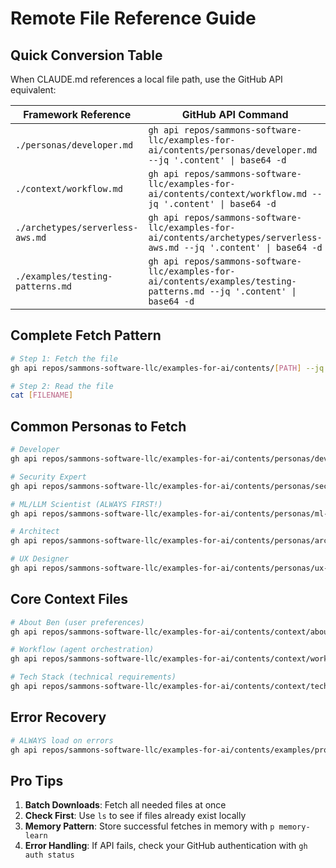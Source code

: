 # Remote File Reference Guide

## Quick Conversion Table

When CLAUDE.md references a local file path, use the GitHub API equivalent:

| Framework Reference | GitHub API Command |
|-------------------|-------------------|
| `./personas/developer.md` | `gh api repos/sammons-software-llc/examples-for-ai/contents/personas/developer.md --jq '.content' \| base64 -d` |
| `./context/workflow.md` | `gh api repos/sammons-software-llc/examples-for-ai/contents/context/workflow.md --jq '.content' \| base64 -d` |
| `./archetypes/serverless-aws.md` | `gh api repos/sammons-software-llc/examples-for-ai/contents/archetypes/serverless-aws.md --jq '.content' \| base64 -d` |
| `./examples/testing-patterns.md` | `gh api repos/sammons-software-llc/examples-for-ai/contents/examples/testing-patterns.md --jq '.content' \| base64 -d` |

## Complete Fetch Pattern

```bash
# Step 1: Fetch the file
gh api repos/sammons-software-llc/examples-for-ai/contents/[PATH] --jq '.content' | base64 -d > [FILENAME]

# Step 2: Read the file
cat [FILENAME]
```

## Common Personas to Fetch

```bash
# Developer
gh api repos/sammons-software-llc/examples-for-ai/contents/personas/developer.md --jq '.content' | base64 -d > developer.md

# Security Expert  
gh api repos/sammons-software-llc/examples-for-ai/contents/personas/security-expert.md --jq '.content' | base64 -d > security-expert.md

# ML/LLM Scientist (ALWAYS FIRST!)
gh api repos/sammons-software-llc/examples-for-ai/contents/personas/ml-llm-scientist.md --jq '.content' | base64 -d > ml-llm-scientist.md

# Architect
gh api repos/sammons-software-llc/examples-for-ai/contents/personas/architect.md --jq '.content' | base64 -d > architect.md

# UX Designer
gh api repos/sammons-software-llc/examples-for-ai/contents/personas/ux-designer.md --jq '.content' | base64 -d > ux-designer.md
```

## Core Context Files

```bash
# About Ben (user preferences)
gh api repos/sammons-software-llc/examples-for-ai/contents/context/about-ben.md --jq '.content' | base64 -d > about-ben.md

# Workflow (agent orchestration)
gh api repos/sammons-software-llc/examples-for-ai/contents/context/workflow.md --jq '.content' | base64 -d > workflow.md

# Tech Stack (technical requirements)
gh api repos/sammons-software-llc/examples-for-ai/contents/context/tech-stack.md --jq '.content' | base64 -d > tech-stack.md
```

## Error Recovery

```bash
# ALWAYS load on errors
gh api repos/sammons-software-llc/examples-for-ai/contents/examples/protocols/error-recovery.md --jq '.content' | base64 -d > error-recovery.md
```

## Pro Tips

1. **Batch Downloads**: Fetch all needed files at once
2. **Check First**: Use `ls` to see if files already exist locally
3. **Memory Pattern**: Store successful fetches in memory with `p memory-learn`
4. **Error Handling**: If API fails, check your GitHub authentication with `gh auth status`